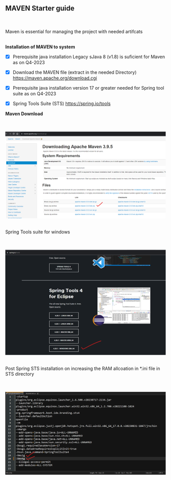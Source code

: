 ## MAVEN Starter guide

</br>
</br>
Maven is essential for managing the project with needed artifcats 
</br>
</br>

**Installation of MAVEN to system**

- [X] Prerequisite java installation Legacy sJava 8 (v1.8) is suficient for Maven as on Q4-2023 
- [X] Download the MAVEN file (extract in the needed Directory) https://maven.apache.org/download.cgi
- [X] Prerequisite java installation version 17 or greater needed for Spring tool suite as on Q4-2023 
- [X] Spring Tools Suite (STS) https://spring.io/tools


**Maven Download**

   </br>
   </br>
    <img src="./files/1-maven.png" >
   </br>
   </br>
   
Spring Tools suite for windows 

   </br>
   </br>
    <img src="./files/2-sts.png" >
   </br>
   </br>
   
Post Spring STS installation on increasing the RAM allcoation in *.ini file in STS directory

   </br>
   </br>
    <img src="./files/3-sts.png" >
   </br>
   </br>
